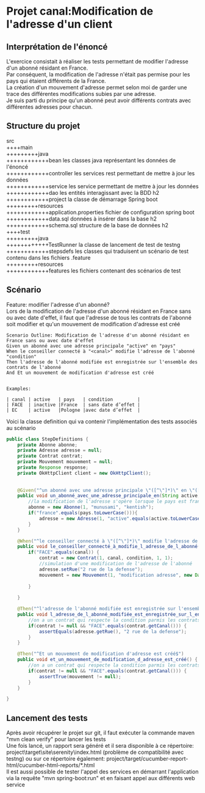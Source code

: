 # Projet canal:Modification de l'adresse d'un client
 
## Interprétation de l'énoncé
L'exercice consistait à réaliser les tests permettant de modifier l'adresse d'un abonné résidant en France.  
Par conséquent, la modification de l'adresse n'était pas permise pour les pays qui étaient différents de la France.  
La création d'un mouvement d'adresse permet selon moi de garder une trace des différentes modifications subies par une adresse.  
Je suis parti du principe qu'un abonné peut avoir différents contrats avec différentes adresses pour chacun.    

## Structure du projet
src  
++++main  
+++++++++java  
++++++++++++bean       les classes java représentant les données de l'énoncé  
++++++++++++controller les services rest permettant de mettre à jour les données  
++++++++++++service    les service permettant de mettre à jour les données  
++++++++++++dao        les entités interagissant avec la BDD h2  
++++++++++++project    la classe de démarrage Spring boot  
+++++++++resources  
++++++++++++application.properties  fichier de configuration spring boot  
++++++++++++data.sql                données à insérer dans la base h2  
++++++++++++schema.sql              structure de la base de données h2  
++++test  
+++++++++java  
++++++++++++TestRunner     la classe de lancement de test de testng  
++++++++++++stepsdefs      les classes qui traduisent un scénario de test contenu dans les fichiers .feature  
+++++++++resources  
++++++++++++features       les fichiers contenant des scénarios de test  
			
## Scénario

Feature: modifier l'adresse d'un abonné?  
Lors de la modification de l'adresse d'un abonné résidant en France sans ou avec date d'effet, il faut que l'adresse de tous les contrats de l'abonné soit modifier et qu'un mouvement de modification d'adresse est créé  

```Gherkin
Scenario Outline: Modification de l'adresse d'un abonné résidant en France sans ou avec date d'effet  
Given un abonné avec une adresse principale "active" en "pays"  
When le conseiller connecté à "<canal>" modifie l'adresse de l'abonné "condition"  
Then l'adresse de l'abonné modifiée est enregistrée sur l'ensemble des contrats de l'abonné  
And Et un mouvement de modification d'adresse est créé  
	

Examples:  

| canal | active   | pays   | condition         |  
| FACE  | inactive |France  | sans date d’effet |  
| EC    | active   |Pologne |avec date d’effet 	|  
```

Voici la classe definition qui va contenir l'implémentation des tests associés au scénario  

```java
public class StepDefinitions {  
	private Abonne abonne;  
	private Adresse adresse = null;  
	private Contrat contrat;  
	private Mouvement mouvement = null;  
	private Response response;  
	private OkHttpClient client = new OkHttpClient();  
	
	
	@Given("^un abonné avec une adresse principale \"([^\"]*)\" en \"([^\"]*)\"$")  
	public void un_abonné_avec_une_adresse_principale_en(String active, String pays) {  
		//la modification de l'adresse s'opère lorsque le pays est france  
		abonne = new Abonne(1, "munusami", "kentish");  
		if("france".equals(pays.toLowerCase())){  
			adresse = new Adresse(1, "active".equals(active.toLowerCase())?true:false, pays, "", "", "", 1);  
		}  
	}  

	@When("^le conseiller connecté à \"([^\"]*)\" modifie l'adresse de l'abonné \"([^\"]*)\"$")  
	public void le_conseiller_connecté_à_modifie_l_adresse_de_l_abonné(String canal, String condition) {  
		if("FACE".equals(canal)) {  
			contrat = new Contrat(1, canal, condition, 1, 1);  
			//simulation d'une modification de l'adresse de l'abonné  
			adresse.setRue("2 rue de la defense");  
			mouvement = new Mouvement(1, "modification adresse", new Date(), 1);  
			
		}  
	    
	}  

	@Then("^l'adresse de l'abonné modifiée est enregistrée sur l'ensemble des contrats de l'abonné$")  
	public void l_adresse_de_l_abonné_modifiée_est_enregistrée_sur_l_ensemble_des_contrats_de_l_abonné() {  
		//on a un contrat qui respecte la condition parmis les contrats possibles  
		if(contrat != null && "FACE".equals(contrat.getCanal())) {  
			assertEquals(adresse.getRue(), "2 rue de la defense");  
		}  
	}  

	@Then("^Et un mouvement de modification d'adresse est créé$")  
	public void et_un_mouvement_de_modification_d_adresse_est_créé() {  
		//on a un contrat qui respecte la condition parmis les contrats possibles  
		if(contrat != null && "FACE".equals(contrat.getCanal())) {  
			assertTrue(mouvement != null);  
		}  
	}  

}  
```

## Lancement des tests
Après avoir récupérer le projet sur git, il faut exécuter la commande maven "mvn clean verify" pour lancer les tests  
Une fois lancé, un rapport sera généré et il sera disponible à ce répertoire: project\target\site\serenity\index.html (problème de compatibilité avec testng) ou sur ce répertoire également: project/target/cucumber-report-html/cucumber-html-reports/*.html  
Il est aussi possible de tester l'appel des services en démarrant l'application via la requête "mvn spring-boot:run" et en faisant appel aux différents web service  
